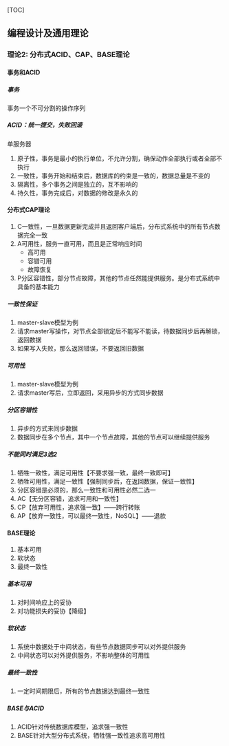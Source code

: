 [TOC]

## 编程设计及通用理论

### 理论2: 分布式ACID、CAP、BASE理论

#### 事务和ACID

##### 事务

事务一个不可分割的操作序列

##### ACID：统一提交，失败回滚

单服务器

1.  原子性，事务是最小的执行单位，不允许分割，确保动作全部执行或者全部不执行
2.  一致性，事务开始和结束后，数据库的约束是一致的，数据总量是不变的
3.  隔离性，多个事务之间是独立的，互不影响的
4.  持久性，事务完成后，对数据的修改是永久的

#### 分布式CAP理论

1.  C一致性，一旦数据更新完成并且返回客户端后，分布式系统中的所有节点数据完全一致
2.  A可用性，服务一直可用，而且是正常响应时间
    *   高可用
    *   容错可用
    *   故障恢复
3.  P分区容错性，部分节点故障，其他的节点任然能提供服务。是分布式系统中具备的基本能力

##### 一致性保证

1.  master-slave模型为例
2.  请求master写操作，对节点全部锁定后不能写不能读，待数据同步后再解锁，返回数据
3.  如果写入失败，那么返回错误，不要返回旧数据

##### 可用性

1.  master-slave模型为例
2.  请求master写后，立即返回，采用异步的方式同步数据

##### 分区容错性

1.  异步的方式来同步数据
2.  数据同步在多个节点，其中一个节点故障，其他的节点可以继续提供服务

##### 不能同时满足3选2

1.  牺牲一致性，满足可用性【不要求强一致，最终一致即可】
2.  牺牲可用性，满足一致性【强制同步后，在返回数据，保证一致性】
3.  分区容错是必须的，那么一致性和可用性必然二选一
4.  AC【无分区容错，追求可用和一致性】
5.  CP【放弃可用性，追求强一致】——跨行转账
6.  AP【放弃一致性，可以最终一致性，NoSQL】——退款

#### BASE理论

1.  基本可用
2.  软状态
3.  最终一致性

##### 基本可用

1.  对时间响应上的妥协
2.  对功能损失的妥协【降级】

##### 软状态

1.  系统中数据处于中间状态，有些节点数据同步可以对外提供服务
2.  中间状态可以对外提供服务，不影响整体的可用性

##### 最终一致性

1.  一定时间期限后，所有的节点数据达到最终一致性

##### BASE与ACID

1.  ACID针对传统数据库模型，追求强一致性
2.  BASE针对大型分布式系统，牺牲强一致性追求高可用性